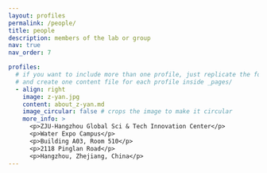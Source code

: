 ```yaml
---
layout: profiles
permalink: /people/
title: people
description: members of the lab or group
nav: true
nav_order: 7

profiles:
  # if you want to include more than one profile, just replicate the following block
  # and create one content file for each profile inside _pages/
  - align: right
    image: z-yan.jpg
    content: about_z-yan.md
    image_circular: false # crops the image to make it circular
    more_info: >
      <p>ZJU-Hangzhou Global Sci & Tech Innovation Center</p>
      <p>Water Expo Campus</p>
      <p>Building A03, Room 510</p>
      <p>2118 Pinglan Road</p>
      <p>Hangzhou, Zhejiang, China</p>
---
```

